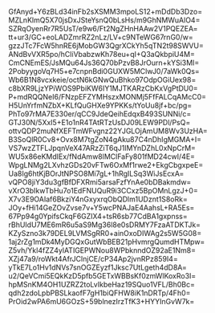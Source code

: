 GfAnyd+Y6zBLd34inFb2sXSMM3mpoLS12+mDdDb3Dzo=
MZLnKlmQ5X70jsDxJSteYsnQ0bLsHs/m9GhNMWuAlO4=
SZRqOyenRr7R5UsT/e9w6/Ft2NgZHnHAAw2V1PQEZEA=
tt+ur3/GC+eoLADZmrRZ2nLz/LV+c9NTeWG67rnG0/w=
gzzJTc7FcW5hnRE6jMobGW3QgrXCkYh5qTN2t98SWVU=
ANdBvVXR5po/hCliVbabzwKh78eu+qI+Q3aQkbpiU4M=
CmCNEmES/JsMQu64Js36Q70bPzvB8JrOurn+kYSi3MI=
2PobyygoVq7H5+e7cnpnBdi0GUXW5MClwJ0/7aWk0Qs=
Wb6B1N8vcxkeie/octN6kGNwQuBhko97OdpOGiUex98=
c8bXR9LjzYPiWOS9PbiKW6IY1MJTKARzCbKxVgPtDU0=
P+mdRQQNeI6/FNzpEFZYMHszxMONMj5FfFALCqAMcC0=
H5UnYrfmNZbX+KLfQuGHXe9YPKKs/tYoUu8jf+bc/pg=
PhTo97rMA7E330er/qCC9JdeQeihEdqxB493SUNNi/c=
GTJ30N/5XxI5+E1o1nR4TAtRTzUsDJ09LEW9PDl/PsQ=
ottvQDP2muNfXEFTmWFvgnz22YJGLOjAmUM8Wv3UzHA=
B3SoQlR0Cv8+Ovx8M7tgZoN4gAku87C4nDhIgMGMA+I=
VS7wzZTFLJpqnVeX47ARzZiT6qJ1lMYnDZhL0xNpCrM=
WU5x86eKMdIEx/fNdAmw8lMClFaFy801fMD24cwI/4E=
WpgLNMg2LXvhzGDs20vFTw6OxMf1rwe2+EkgCbgxpeE=
Ua8Ig6htKjBOrJtNPSO8Mi7gL+1hRgILSq3WiJsEcxA=
vQPO8jiY3du3gfBfDFXRmi5arsaFzfYnAe0bDBakmdw=
vXrO3bIkwTbHu7o1EdFNUQuR9i3CCxz5BpOMnLgzJ+0=
X7v3E9OAIaf6BkziY4nGxyxrqObQDlm1UDznt1S8oRk=
JOy+fHi14GeZOvZvse7v+Y5wcPNAJaE4AahsL+RA5Es=
67Pp94g0YpifsCkqF6GZIX4+tsR6sb77CdBA1gxpnss=
rBhUIdU7ME6mR6u5aS9Mg36l8e0sDRMY7FzaATDKTJk=
KZySzno3k79DEL9LVMSgRR0+ainOxoDIWAg2s5W5G08=
1aj2rZg1mDk4MyDGQxGutWbBEB21pHvmrgQumdHTMpw=
Z5vh/Ykl4fZZ4ylATIGEPWNou8WPbknndOZ92aE1Nm8=
XZj47a9/roWkt4AfrJClnjCE/cP34Ap2jvnRPz859I4=
yTkE7Lo1Hv1dNVs7snOGZEyzf1Jksc7UtLgeth4dD8A=
u2/QeVCmi5EQkKzD5pfb5GETxWBBsKf0zmWlKoxRo3I=
hpMSnKM4OH1UZRZ2toLvIkbeHaz19SQuo1VFL/Bh0Bc=
qdh2zdoLpbPBSLkaofF7gH1biQFHW8iK1nDRTp/4Fh0=
PrOid2wPA6mU6GOzS+59blnezIrzTfK3+HYYInGvW7k=
